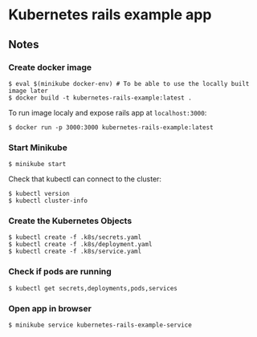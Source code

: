 # Kubernetes rails example app

## Notes

### Create docker image
```
$ eval $(minikube docker-env) # To be able to use the locally built image later
$ docker build -t kubernetes-rails-example:latest .
```

To run image localy and expose rails app at `localhost:3000`:
```
$ docker run -p 3000:3000 kubernetes-rails-example:latest
```

### Start Minikube
```
$ minikube start
```
Check that kubectl can connect to the cluster:
```
$ kubectl version
$ kubectl cluster-info
```

### Create the Kubernetes Objects
```
$ kubectl create -f .k8s/secrets.yaml
$ kubectl create -f .k8s/deployment.yaml
$ kubectl create -f .k8s/service.yaml
```

### Check if pods are running
```
$ kubectl get secrets,deployments,pods,services
```


### Open app in browser
```
$ minikube service kubernetes-rails-example-service
```
